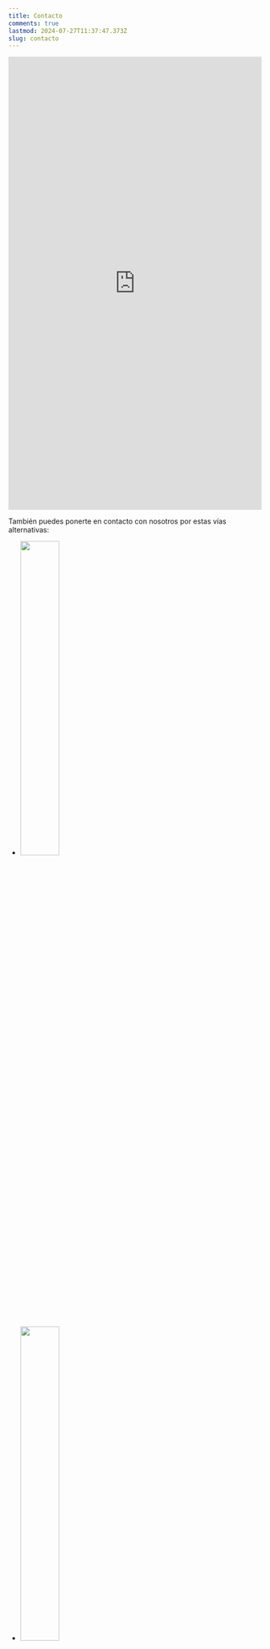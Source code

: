 ```yaml
---
title: Contacto
comments: true
lastmod: 2024-07-27T11:37:47.373Z
slug: contacto
---
```


<iframe src="https://us22.list-manage.com/contact-form?u=c04f0495784f0287fd56a31f1&form_id=3dc3333638bbed2d5c298b7df10bc377" frameborder="0" marginheight="0" marginwidth="0" width="100%" height="900px">Cargando…</iframe>

También puedes ponerte en contacto con nosotros por estas vías alternativas:
<ul class="list-unstyled d-flex">
        <li class="ms-3"><a class="link-dark" href="mailto:{{ site.socials.email }}"><img src="https://cdn.freelogovectors.net/wp-content/uploads/2023/04/gmail-logo-freelogovectors.net_-640x166.png" height="40%" width="40%"></a></li>
        <li class="ms-3"><a class="link-dark" href="{{ site.socials.signal }}"><img src="https://signal.org/brand/assets/logo_and_wordmark_blue.png" height="40%" width="40%"></a></li>
</ul>


    

